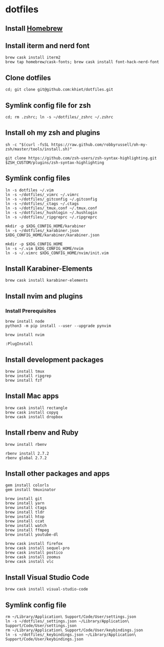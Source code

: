 # dotfiles

## Install [Homebrew](http://brew.sh/index.html)

## Install iterm and nerd font

```
brew cask install iterm2
brew tap homebrew/cask-fonts; brew cask install font-hack-nerd-font
```

## Clone dotfiles

```
cd; git clone git@github.com:khiet/dotfiles.git
```

## Symlink config file for zsh

```
cd; rm .zshrc; ln -s ~/dotfiles/_zshrc ~/.zshrc
```

## Install oh my zsh and plugins

```
sh -c "$(curl -fsSL https://raw.github.com/robbyrussell/oh-my-zsh/master/tools/install.sh)"

git clone https://github.com/zsh-users/zsh-syntax-highlighting.git $ZSH_CUSTOM/plugins/zsh-syntax-highlighting
```

## Symlink config files

```
ln -s dotfiles ~/.vim
ln -s ~/dotfiles/_vimrc ~/.vimrc
ln -s ~/dotfiles/_gitconfig ~/.gitconfig
ln -s ~/dotfiles/_ctags ~/.ctags
ln -s ~/dotfiles/_tmux.conf ~/.tmux.conf
ln -s ~/dotfiles/_hushlogin ~/.hushlogin
ln -s ~/dotfiles/_ripgreprc ~/.ripgreprc

mkdir -p $XDG_CONFIG_HOME/karabiner
ln -s ~/dotfiles/_karabiner.json $XDG_CONFIG_HOME/karabiner/karabiner.json

mkdir -p $XDG_CONFIG_HOME
ln -s ~/.vim $XDG_CONFIG_HOME/nvim
ln -s ~/.vimrc $XDG_CONFIG_HOME/nvim/init.vim
```

## Install Karabiner-Elements

```
brew cask install karabiner-elements
```

## Install nvim and plugins

### Install Prerequisites
```
brew install node
python3 -m pip install --user --upgrade pynvim
```

```
brew install nvim

:PlugInstall
```

## Install development packages

```
brew install tmux
brew install ripgrep
brew install fzf
```

## Install Mac apps

```
brew cask install rectangle
brew cask install copyq
brew cask install dropbox
```

## Install rbenv and Ruby

```
brew install rbenv
```

```
rbenv install 2.7.2
rbenv global 2.7.2
```

## Install other packages and apps

```
gem install colorls
gem install tmuxinator

brew install git
brew install yarn
brew install ctags
brew install tldr
brew install htop
brew install ccat
brew install watch
brew install ffmpeg
brew install youtube-dl

brew cask install firefox
brew cask install sequel-pro
brew cask install postico
brew cask install zoomus
brew cask install vlc
```

## Install Visual Studio Code

```
brew cask install visual-studio-code
```

## Symlink config file

```
rm ~/Library/Application\ Support/Code/User/settings.json
ln -s ~/dotfiles/_settings.json ~/Library/Application\ Support/Code/User/settings.json
rm ~/Library/Application\ Support/Code/User/keybindings.json
ln -s ~/dotfiles/_keybindings.json ~/Library/Application\ Support/Code/User/keybindings.json
```
